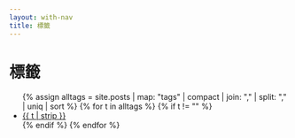 ```yaml
---
layout: with-nav
title: 標籤
---
```


<h1>標籤</h1>
<ul>
  {% assign alltags = site.posts | map: "tags" | compact | join: "," | split: "," | uniq | sort %}
  {% for t in alltags %}
    {% if t != "" %}
      <li><a href="{{ '/blog' | relative_url }}?tag={{ t | strip | uri_escape }}">{{ t | strip }}</a></li>
    {% endif %}
  {% endfor %}
</ul>
